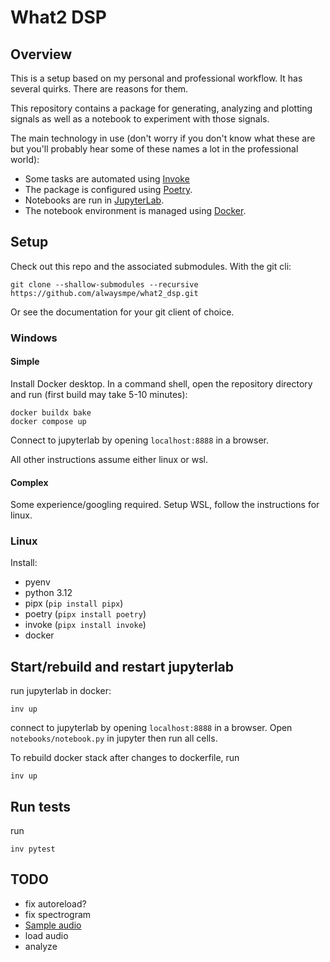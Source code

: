 # What2 DSP

## Overview

This is a setup based on my personal and
professional workflow. It has several quirks.
There are reasons for them.

This repository contains a package for generating,
analyzing and plotting signals as well
as a notebook to experiment with those
signals.

The main technology in use (don't worry if you don't know what these are but you'll probably hear some of these names a lot in the professional world):

* Some tasks are automated using [Invoke](https://www.pyinvoke.org/)
* The package is configured using [Poetry](https://python-poetry.org/).
* Notebooks are run in [JupyterLab](https://jupyterlab.readthedocs.io/en/latest/).
* The notebook environment is managed using [Docker](https://www.docker.com/).

## Setup

Check out this repo and the associated submodules. With the git cli:
```
git clone --shallow-submodules --recursive https://github.com/alwaysmpe/what2_dsp.git
```
Or see the documentation for your git client of choice.

### Windows

#### Simple

Install Docker desktop. In a command shell,
open the repository directory and run
(first build may take 5-10 minutes):
```
docker buildx bake
docker compose up
```
Connect to jupyterlab by opening `localhost:8888`
in a browser.

All other instructions assume either linux or wsl.

#### Complex

Some experience/googling required.
Setup WSL, follow the instructions for linux.

### Linux

Install:
* pyenv
* python 3.12
* pipx (`pip install pipx`)
* poetry (`pipx install poetry`)
* invoke (`pipx install invoke`)
* docker

## Start/rebuild and restart jupyterlab

run jupyterlab in docker:
```
inv up
```

connect to jupyterlab by opening `localhost:8888`
in a browser.
Open `notebooks/notebook.py` in jupyter then run all cells.

To rebuild docker stack after changes to dockerfile,
run
```
inv up
```

## Run tests

run
```
inv pytest
```

## TODO

* fix autoreload?
* fix spectrogram
* [Sample audio](https://www2.cs.uic.edu/~i101/SoundFiles/)
* load audio
* analyze
